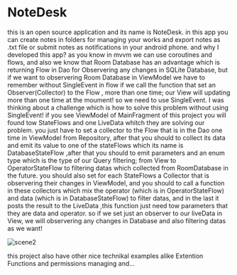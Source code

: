 # NoteDesk
this is an open source application and its name is NoteDesk.
in this app you can create notes in folders for managing your works and export notes as .txt file or submit notes as notifications in your android phone.
and why I developed this app? as you know in mvvm we can use coroutines and flows, and also we know that Room Database has an advantage which is 
returning Flow in Dao for Observering any changes in SQLite Database, but if we want to observering Room Database in ViewModel we have to remember without
SingleEvent in flow if we call the function that set an Observer(Collector) to the Flow , more than one time; our View will updating more
than one time at the moument! so we need to use SingleEvent.
I was thinking about a challenge which is how to solve this problem without using SingleEvent! if you see ViewModel of MainFragment of this project you will found
tow StateFlows and one LiveData whitch they are solving our problem.
you just have to set a collector to the Flow that is in the Dao one time in ViewModel from Repository, after that you should to collect its data 
and emit its value to one of the stateFlows which its name is DatabaseStateFlow ,after that you should to emit parameters and an enum type which is the type of our
Query filtering; from View to OperatorStateFlow to filtering datas which collected from RoomDatabase in the future.
you should also set for each StateFlows a Collector that is observering their changes in ViewModel, and you should to call a function in these collectors
which mix the operator (which is in OperatorStateFlow) and data (which is in DatabaseStateFlow) to filter datas, and in the last it posts the result to the LiveData 
,this function just need tow parameters that they are data and operator.
so if we set just an observer to our liveData in View, we will observering any changes in Database and also filtering datas as we want!

![scene2](https://user-images.githubusercontent.com/55378791/220334112-f7c820b8-701a-40f0-a6f8-0f40a5daa6bc.png)

this project also have other nice technikal examples alike Extention Functions and permissions managing and...

